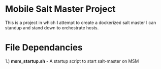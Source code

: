 # Mobile Salt Master Project

This is a project in which I attempt to create a dockerized salt master I can standup and stand down to orchestrate hosts.

# File Dependancies

1.) <b>msm_startup.sh</b> - A startup script to start salt-master on MSM
